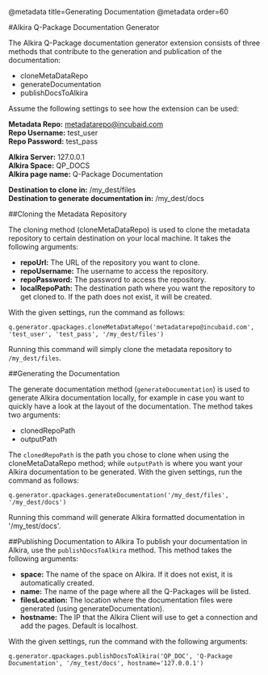 @metadata title=Generating Documentation
@metadata order=60


#Alkira Q-Package Documentation Generator

The Alkira Q-Package documentation generator extension consists of three methods that contribute to the generation and publication of the documentation:

* cloneMetaDataRepo
* generateDocumentation
* publishDocsToAlkira

Assume the following settings to see how the extension can be used:

__Metadata Repo:__ metadatarepo@incubaid.com  
__Repo Username:__ test\_user  
__Repo Password:__ test\_pass  

__Alkira Server:__ 127.0.0.1  
__Alkira Space:__ QP\_DOCS  
__Alkira page name:__ Q-Package Documentation  

__Destination to clone in:__ /my\_dest/files  
__Destination to generate documentation in:__ /my\_dest/docs  


##Cloning the Metadata Repository

The cloning method (cloneMetaDataRepo) is used to clone the metadata repository to certain destination on your local machine. It takes the following arguments:

* __repoUrl:__ The URL of the repository you want to clone.
* __repoUsername:__ The username to access the repository.
* __repoPassword:__ The password to access the repository.
* __localRepoPath:__ The destination path where you want the repository to get cloned to. If the path does not exist, it will be created.

With the given settings, run the command as follows:

    q.generator.qpackages.cloneMetaDataRepo('metadatarepo@incubaid.com', 'test_user', 'test_pass', '/my_dest/files')

Running this command will simply clone the metadata repository to `/my_dest/files`.


##Generating the Documentation

The generate documentation method (`generateDocumentation`) is used to generate Alkira documentation locally, for example in case you want to quickly have a look at the layout of the documentation. 
The method takes two arguments:

* clonedRepoPath
* outputPath

The `clonedRepoPath` is the path you chose to clone when using the cloneMetaDataRepo method; while `outputPath` is where you want your Alkira documentation to be generated. 
With the given settings, run the command as follows:

    q.generator.qpackages.generateDocumentation('/my_dest/files', '/my_dest/docs')

Running this command will generate Alkira formatted documentation in '/my\_test/docs'.


##Publishing Documentation to Alkira
To publish your documentation in Alkira, use the `publishDocsToAlkira` method. This method takes the following arguments:

* __space:__ The name of the space on Alkira. If it does not exist, it is automatically created.
* __name:__ The name of the page where all the Q-Packages will be listed.
* __filesLocation:__ The location where the documentation files were generated (using generateDocumentation).
* __hostname:__ The IP that the Alkira Client will use to get a connection and add the pages. Default is localhost.

With the given settings, run the command with the following arguments:

    q.generator.qpackages.publishDocsToAlkira('QP_DOC', 'Q-Package Documentation', '/my_test/docs', hostname='127.0.0.1')
